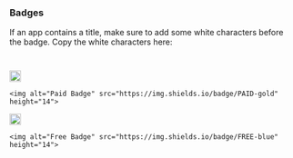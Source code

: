 

### Badges

If an app contains a title, make sure to add some white characters before the badge.
Copy the white characters here:
```
  
```

<img alt="Paid Badge" src="https://img.shields.io/badge/PAID-gold" height="20">

```
<img alt="Paid Badge" src="https://img.shields.io/badge/PAID-gold" height="14">
```

<img alt="Paid Badge" src="https://img.shields.io/badge/Open%20Source-white?logo=opensourceinitiative&logoColor=black" height="20">

```
<img alt="Free Badge" src="https://img.shields.io/badge/FREE-blue" height="14">
```
